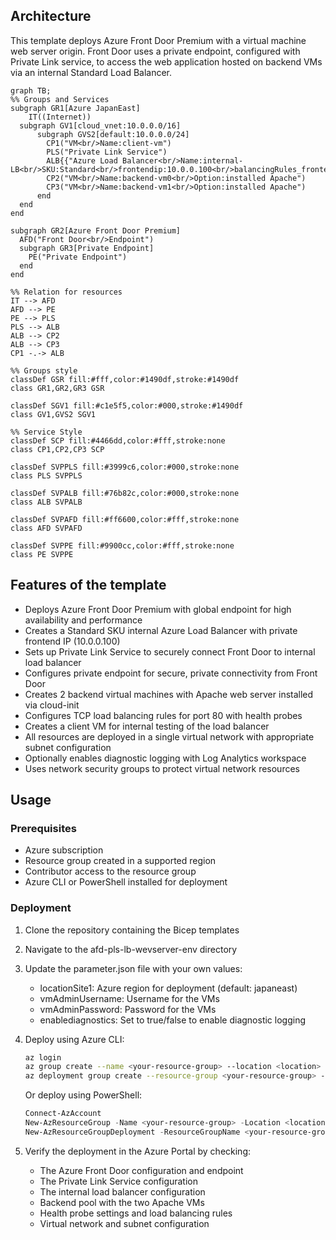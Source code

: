 ## Architecture
This template deploys Azure Front Door Premium with a virtual machine web server origin. Front Door uses a private endpoint, configured with Private Link service, to access the web application hosted on backend VMs via an internal Standard Load Balancer.

```mermaid
graph TB;
%% Groups and Services
subgraph GR1[Azure JapanEast]
    IT((Internet))
  subgraph GV1[cloud_vnet:10.0.0.0/16]
      subgraph GVS2[default:10.0.0.0/24]
        CP1("VM<br/>Name:client-vm")
        PLS("Private Link Service")
        ALB{{"Azure Load Balancer<br/>Name:internal-LB<br/>SKU:Standard<br/>frontendip:10.0.0.100<br/>balancingRules_frontendPort:80<br/>balancingRules_backendPort:80<br/>balancingRules_protocol:TCP<br/>ProbeRules_protocol:TCP<br/>ProbeRules_port:80<br/>ProbeRules_interval:5"}}
        CP2("VM<br/>Name:backend-vm0<br/>Option:installed Apache")
        CP3("VM<br/>Name:backend-vm1<br/>Option:installed Apache")
      end
  end
end

subgraph GR2[Azure Front Door Premium]
  AFD("Front Door<br/>Endpoint")
  subgraph GR3[Private Endpoint]
    PE("Private Endpoint")
  end
end

%% Relation for resources
IT --> AFD
AFD --> PE
PE --> PLS
PLS --> ALB
ALB --> CP2
ALB --> CP3
CP1 -.-> ALB

%% Groups style
classDef GSR fill:#fff,color:#1490df,stroke:#1490df
class GR1,GR2,GR3 GSR

classDef SGV1 fill:#c1e5f5,color:#000,stroke:#1490df
class GV1,GVS2 SGV1
 
%% Service Style
classDef SCP fill:#4466dd,color:#fff,stroke:none
class CP1,CP2,CP3 SCP

classDef SVPPLS fill:#3999c6,color:#000,stroke:none
class PLS SVPPLS

classDef SVPALB fill:#76b82c,color:#000,stroke:none
class ALB SVPALB

classDef SVPAFD fill:#ff6600,color:#fff,stroke:none
class AFD SVPAFD

classDef SVPPE fill:#9900cc,color:#fff,stroke:none
class PE SVPPE

```

## Features of the template

- Deploys Azure Front Door Premium with global endpoint for high availability and performance
- Creates a Standard SKU internal Azure Load Balancer with private frontend IP (10.0.0.100)
- Sets up Private Link Service to securely connect Front Door to internal load balancer
- Configures private endpoint for secure, private connectivity from Front Door
- Creates 2 backend virtual machines with Apache web server installed via cloud-init
- Configures TCP load balancing rules for port 80 with health probes
- Creates a client VM for internal testing of the load balancer
- All resources are deployed in a single virtual network with appropriate subnet configuration
- Optionally enables diagnostic logging with Log Analytics workspace
- Uses network security groups to protect virtual network resources

## Usage

### Prerequisites
- Azure subscription
- Resource group created in a supported region
- Contributor access to the resource group
- Azure CLI or PowerShell installed for deployment

### Deployment

1. Clone the repository containing the Bicep templates
2. Navigate to the afd-pls-lb-wevserver-env directory
3. Update the parameter.json file with your own values:
   - locationSite1: Azure region for deployment (default: japaneast)
   - vmAdminUsername: Username for the VMs
   - vmAdminPassword: Password for the VMs
   - enablediagnostics: Set to true/false to enable diagnostic logging

4. Deploy using Azure CLI:
   ```bash
   az login
   az group create --name <your-resource-group> --location <location>
   az deployment group create --resource-group <your-resource-group> --template-file main.bicep --parameters parameter.json
   ```

   Or deploy using PowerShell:
   ```powershell
   Connect-AzAccount
   New-AzResourceGroup -Name <your-resource-group> -Location <location>
   New-AzResourceGroupDeployment -ResourceGroupName <your-resource-group> -TemplateFile main.bicep -TemplateParameterFile parameter.json
   ```

5. Verify the deployment in the Azure Portal by checking:
   - The Azure Front Door configuration and endpoint
   - The Private Link Service configuration
   - The internal load balancer configuration
   - Backend pool with the two Apache VMs
   - Health probe settings and load balancing rules
   - Virtual network and subnet configuration
